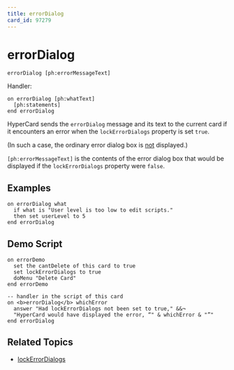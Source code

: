 ```yaml
---
title: errorDialog
card_id: 97279
---
```


# errorDialog

```
errorDialog [ph:errorMessageText]
```

Handler:

```
on errorDialog [ph:whatText]
  [ph:statements]
end errorDialog
```

HyperCard sends the `errorDialog` message and its text to the current card if it encounters an error when the `lockErrorDialogs` property is set `true`.

(In such a case, the ordinary error dialog box is <u>not</u> displayed.)

`[ph:errorMessageText]` is the contents of the error dialog box that would be displayed if the `lockErrorDialogs` property were `false`.

## Examples

```
on errorDialog what
  if what is "User level is too low to edit scripts."
  then set userLevel to 5
end errorDialog
```

## Demo Script

```
on errorDemo
  set the cantDelete of this card to true
  set lockErrorDialogs to true
  doMenu "Delete Card"
end errorDemo

-- handler in the script of this card
on <b>errorDialog</b> whichError
  answer "Had lockErrorDialogs not been set to true," &&¬
  "HyperCard would have displayed the error, “" & whichError & "”"
end errorDialog
```

## Related Topics

* [lockErrorDialogs](/HyperTalkReference/properties/lockErrorDialogs)
